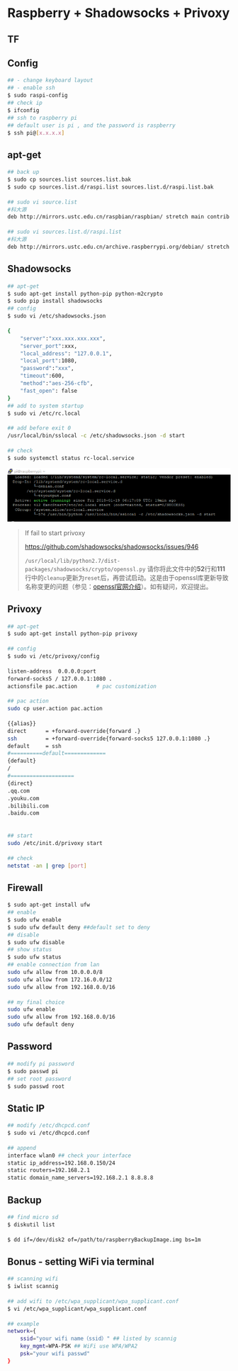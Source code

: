 # Raspberry + Shadowsocks + Privoxy

## TF

## Config

```sh
## - change keyboard layout
## - enable ssh
$ sudo raspi-config
## check ip 
$ ifconfig
## ssh to raspberry pi
## default user is pi , and the password is raspberry 
$ ssh pi@[x.x.x.x]
```

## apt-get

```sh
## back up
$ sudo cp sources.list sources.list.bak
$ sudo cp sources.list.d/raspi.list sources.list.d/raspi.list.bak

## sudo vi source.list
#科大源
deb http://mirrors.ustc.edu.cn/raspbian/raspbian/ stretch main contrib non-free rpi

## sudo vi sources.list.d/raspi.list
#科大源
deb http://mirrors.ustc.edu.cn/archive.raspberrypi.org/debian/ stretch main ui stagging
```

## Shadowsocks

```sh
## apt-get
$ sudo apt-get install python-pip python-m2crypto
$ sudo pip install shadowsocks
## config
$ sudo vi /etc/shadowsocks.json

{
    "server":"xxx.xxx.xxx.xxx",
    "server_port":xxx,
    "local_address": "127.0.0.1",
    "local_port":1080,
    "password":"xxx",
    "timeout":600,
    "method":"aes-256-cfb",
    "fast_open": false
}
## add to system startup
$ sudo vi /etc/rc.local

## add before exit 0
/usr/local/bin/sslocal -c /etc/shadowsocks.json -d start

## check 
$ sudo systemctl status rc-local.service

```

![raspi_ss](./raspi_ss.png)

>If fail to start privoxy
>
> https://github.com/shadowsocks/shadowsocks/issues/946
>
>`/usr/local/lib/python2.7/dist-packages/shadowsocks/crypto/openssl.py` 请你将此文件中的**52**行和**111**行中的`cleanup`更新为`reset`后，再尝试启动。这是由于openssl库更新导致名称变更的问题（参见：[openssl官网介绍](https://www.openssl.org/docs/man1.1.0/crypto/EVP_EncryptInit.html#HISTORY)）。如有疑问，欢迎提出。

## Privoxy

```sh
## apt-get
$ sudo apt-get install python-pip privoxy

## config
$ sudo vi /etc/privoxy/config

listen-address  0.0.0.0:port
forward-socks5 / 127.0.0.1:1080 .
actionsfile pac.action      # pac customization

## pac action 
sudo cp user.action pac.action

{{alias}}
direct      = +forward-override{forward .}
ssh         = +forward-override{forward-socks5 127.0.0.1:1080 .}
default     = ssh
#==========default=============
{default}
/
#====================
{direct}
.qq.com
.youku.com
.bilibili.com
.baidu.com


## start
sudo /etc/init.d/privoxy start

## check 
netstat -an | grep [port]
```

## Firewall

```sh
$ sudo apt-get install ufw
## enable
$ sudo ufw enable
$ sudo ufw default deny ##default set to deny
## disable
$ sudo ufw disable
## show status
$ sudo ufw status
## enable connection from lan
sudo ufw allow from 10.0.0.0/8
sudo ufw allow from 172.16.0.0/12
sudo ufw allow from 192.168.0.0/16

## my final choice
sudo ufw enable
sudo ufw allow from 192.168.0.0/16
sudo ufw default deny
```

## Password

```sh
## modify pi password
$ sudo passwd pi
## set root password
$ sudo passwd root
```

## Static IP

```sh
## modify /etc/dhcpcd.conf
$ sudo vi /etc/dhcpcd.conf

## append
interface wlan0 ## check your interface
static ip_address=192.168.0.150/24
static routers=192.168.2.1
static domain_name_servers=192.168.2.1 8.8.8.8
```

## Backup

```sh
## find micro sd
$ diskutil list

$ dd if=/dev/disk2 of=/path/to/raspberryBackupImage.img bs=1m
```



## Bonus - setting WiFi via terminal

```sh
## scanning wifi
$ iwlist scannig

## add wifi to /etc/wpa_supplicant/wpa_supplicant.conf
$ vi /etc/wpa_supplicant/wpa_supplicant.conf

## example
network={
    ssid="your wifi name（ssid）" ## listed by scannig
    key_mgmt=WPA-PSK ## WiFi use WPA/WPA2
    psk="your wifi passwd"
}
```
